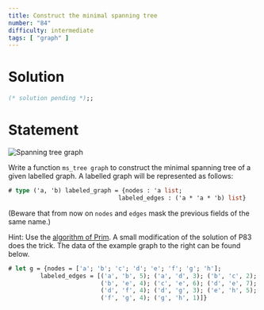 ```yaml
---
title: Construct the minimal spanning tree
number: "84"
difficulty: intermediate
tags: [ "graph" ]
---
```


# Solution

```ocaml
(* solution pending *);;
```

# Statement

![Spanning tree graph](/media/problems/spanning-tree-graph2.gif)

Write a function `ms_tree graph` to construct the minimal spanning tree
of a given labelled graph. A labelled graph will be represented as
follows:

```ocaml
# type ('a, 'b) labeled_graph = {nodes : 'a list;
                               labeled_edges : ('a * 'a * 'b) list}
```

(Beware that from now on `nodes` and `edges` mask the previous fields of
the same name.)

Hint: Use the [algorithm of Prim](http://en.wikipedia.org/wiki/Prim%27s_algorithm). 
A small modification of the solution of P83 does the trick. The data of the
example graph to the right can be found below.

```ocaml
# let g = {nodes = ['a'; 'b'; 'c'; 'd'; 'e'; 'f'; 'g'; 'h'];
         labeled_edges = [('a', 'b', 5); ('a', 'd', 3); ('b', 'c', 2);
                          ('b', 'e', 4); ('c', 'e', 6); ('d', 'e', 7);
                          ('d', 'f', 4); ('d', 'g', 3); ('e', 'h', 5);
                          ('f', 'g', 4); ('g', 'h', 1)]}
```
